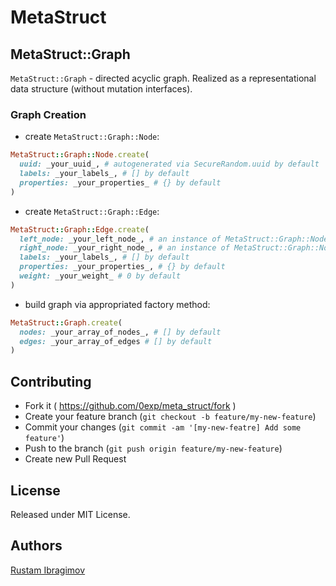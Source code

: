 # MetaStruct

## MetaStruct::Graph

`MetaStruct::Graph` - directed acyclic graph. Realized as a representational data structure (without mutation interfaces).

### Graph Creation

- create `MetaStruct::Graph::Node`:

```ruby
MetaStruct::Graph::Node.create(
  uuid: _your_uuid_, # autogenerated via SecureRandom.uuid by default
  labels: _your_labels_, # [] by default
  properties: _your_properties_ # {} by default
)
```

- create `MetaStruct::Graph::Edge`:

```ruby
MetaStruct::Graph::Edge.create(
  left_node: _your_left_node_, # an instance of MetaStruct::Graph::Node
  right_node: _your_right_node_, # an instance of MetaStruct::Graph::Node
  labels: _your_labels_, # [] by default
  properties: _your_properties_, # {} by default
  weight: _your_weight_ # 0 by default
)
```

- build graph via appropriated factory method:

```ruby
MetaStruct::Graph.create(
  nodes: _your_array_of_nodes_, # [] by default
  edges: _your_array_of_edges # [] by default
)
```

## Contributing

- Fork it ( https://github.com/0exp/meta_struct/fork )
- Create your feature branch (`git checkout -b feature/my-new-feature`)
- Commit your changes (`git commit -am '[my-new-featre] Add some feature'`)
- Push to the branch (`git push origin feature/my-new-feature`)
- Create new Pull Request

## License

Released under MIT License.

## Authors

[Rustam Ibragimov](https://github.com/0exp)
